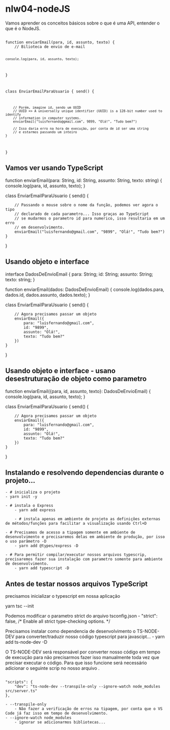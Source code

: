 # nlw04-nodeJS
Vamos aprender os conceitos básicos sobre o que é uma API, entender o que é o NodeJS.


<code>
function enviarEmail(para, id, assunto, texto) {
    // Bilioteca de envio de e-mail

    console.log(para, id, assunto, texto);
}

class EnviarEmailParaUsuario {
    send() {

        // Porém, imagine id, sendo um UUID
        // UUID => A universally unique identifier (UUID) is a 128-bit number used to identify
        // information in computer systems.
        enviarEmail("luisfernando@gmail.com", 9899, "Olá!", "Tudo bem?")

        // Isso daria erro na hora de execução, por conta de id ser uma string
        // e estarmos passando um inteiro
    }
}
</code>


## Vamos ver usando TypeScript

function enviarEmail(para: String, id: String, assunto: String, texto: string) {
    console.log(para, id, assunto, texto);
}

class EnviarEmailParaUsuario {
    send() {

        // Passando o mouse sobre o nome da função, podemos ver agora o tipo
        // declarado de cada parametro... Isso graças ao TypeScript
        // se mudarmos o parametro id para numerico, isso resultaria em um erro
        // em desenvolvimento.
        enviarEmail("luisfernando@gmail.com", "9899", "Olá!", "Tudo bem?")
    }
}

## Usando objeto e interface

interface DadosDeEnvioEmail {
    para: String;
    id: String;
    assunto: String;
    texto: string;
}

function enviarEmail(dados: DadosDeEnvioEmail) {
    console.log(dados.para, dados.id, dados.assunto, dados.texto);
}

class EnviarEmailParaUsuario {
    send() {

        // Agora precisamos passar um objeto
        enviarEmail({
            para: "luisfernando@gmail.com",
            id: "9899",
            assunto: "Olá!",
            texto: "Tudo bem?"
        })
    }
}

## Usando objeto e interface - usano desestruturação de objeto como parametro
function enviarEmail({para, id, assunto, texto}: DadosDeEnvioEmail) {
    console.log(para, id, assunto, texto);
}

class EnviarEmailParaUsuario {
    send() {

        // Agora precisamos passar um objeto
        enviarEmail({
            para: "luisfernando@gmail.com",
            id: "9899",
            assunto: "Olá!",
            texto: "Tudo bem?"
        })
    }
}

## Instalando e resolvendo dependencias durante o projeto...
    - # inicializa o projeto
    - yarn init -y

    - # instala o Express
        - yarn add express

        - # instala apenas em ambiente de projeto as definições externas de métodos/funções para facilitar a visualização usando Ctrl+D

    - # Precisamos de acesso a tipagem somente em ambiente de desenvolvimento e precisaremos delas em ambiente de produção, por isso o uso parâmetro -D
        - yarn add @types/express -D 

    - # Para permitir compilar/executar nossos arquivos typescrip, precisaremos fazer sua instalação com parametro somente para ambiente de desenvolvimento.
        - yarn add typescript -D

## Antes de testar nossos arquivos TypeScript
precisamos inicializar o typescript em nossa aplicação

yarn tsc --init

Podemos modificar o parametro strict do arquivo tsconfig.json
    - "strict": false,                           /* Enable all strict type-checking options. */

Precisamos instalar como dependencia de desenvolvimento o TS-NODE-DEV para converter/traduzir nosso código typescript para javascipt...
    - yarn add ts-node-dev -D

O TS-NODE-DEV será responsável por converter nosso código em tempo de execução para não precisarmos fazer isso manualmente toda vez que precisar executar o código.
Para que isso funcione será necessário adicionar o seguinte scrip no nosso arquivo .

<code>
"scripts": {
    "dev": "ts-node-dev --transpile-only --ignore-watch node_modules src/server.ts"
},
</code>
    
    - --transpile-only 
        - Não fazer a verificação de erros na tipagem, por conta que o VS Code já faz isso em tempo de desenvolvimento.
    - --ignore-watch node_modules
        - ignorar se adicionarmos bibliotecas...

